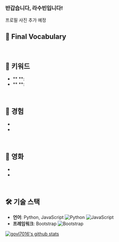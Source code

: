 ### 반갑습니다, 라수빈입니다!
프로필 사진 추가 예정

## 🤩 Final Vocabulary

<br />

## 🤔 키워드
- ** **: 
- ** **: 
<br />

## 🤗 경험
-
-
<br />

## 🥹 영화
- 
-
<br />

## 🛠 기술 스택
- **언어**: Python, JavaScript
![Python](https://img.shields.io/badge/-Python-3776AB?style=flat&logo=python&logoColor=white)
![JavaScript](https://img.shields.io/badge/-JavaScript-F7DF1E?style=flat&logo=javascript&logoColor=black)
- **프레임워크**: Bootstrap
![Bootstrap](https://img.shields.io/badge/Bootstrapap-7952B3?style=flat-square&logo=bootstrap&logoColor=white)


[![govl7016's github stats](https://github-readme-stats.vercel.app/api?username=govl7016&show_icons=true)](https://github.com/govl7016/govl7016)

